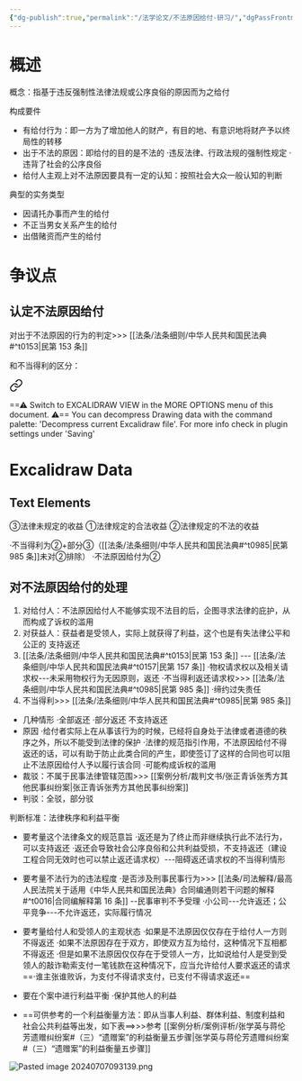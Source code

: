 ```yaml
---
{"dg-publish":true,"permalink":"/法学论文/不法原因给付-研习/","dgPassFrontmatter":true}
---
```


# 概述
概念：指基于违反强制性法律法规或公序良俗的原因而为之给付

构成要件
- 有给付行为：即一方为了增加他人的财产，有目的地、有意识地将财产予以终局性的转移
- 出于不法的原因：即给付的目的是不法的
·违反法律、行政法规的强制性规定
·违背了社会的公序良俗
- 给付人主观上对不法原因要具有一定的认知：按照社会大众一般认知的判断

典型的实务类型
- 因请托办事而产生的给付
- 不正当男女关系产生的给付
- 出借赌资而产生的给付
# 争议点
## 认定不法原因给付
对出于不法原因的行为的判定>>> [[法条/法条细则/中华人民共和国民法典#^t0153\|民第 153 条]]

和不当得利的区分：

<div class="transclusion internal-embed is-loaded"><a class="markdown-embed-link" href="////" aria-label="Open link"><svg xmlns="http://www.w3.org/2000/svg" width="24" height="24" viewBox="0 0 24 24" fill="none" stroke="currentColor" stroke-width="2" stroke-linecap="round" stroke-linejoin="round" class="svg-icon lucide-link"><path d="M10 13a5 5 0 0 0 7.54.54l3-3a5 5 0 0 0-7.07-7.07l-1.72 1.71"></path><path d="M14 11a5 5 0 0 0-7.54-.54l-3 3a5 5 0 0 0 7.07 7.07l1.71-1.71"></path></svg></a><div class="markdown-embed">




==⚠  Switch to EXCALIDRAW VIEW in the MORE OPTIONS menu of this document. ⚠== You can decompress Drawing data with the command palette: 'Decompress current Excalidraw file'. For more info check in plugin settings under 'Saving'


# Excalidraw Data
## Text Elements
③法律未规定的收益 
①法律规定的合法收益 
②法律规定的不法的收益 


</div></div>

·不当得利为②+部分③（[[法条/法条细则/中华人民共和国民法典#^t0985\|民第 985 条]]未对②排除）
·不法原因给付为②
## 对不法原因给付的处理
1. 对给付人：不法原因给付人不能够实现不法目的后，企图寻求法律的庇护，从而构成了诉权的滥用
2. 对获益人：获益者是受领人，实际上就获得了利益，这个也是有失法律公平和公正的
支持返还
1. [[法条/法条细则/中华人民共和国民法典#^t0153\|民第 153 条]] --- [[法条/法条细则/中华人民共和国民法典#^t0157\|民第 157 条]]
·物权请求权以及相关请求权---未采用物权行为无因原则，返还
·不当得利返还请求权>>> [[法条/法条细则/中华人民共和国民法典#^t0985\|民第 985 条]]
·缔约过失责任
2. 不当得利>>> [[法条/法条细则/中华人民共和国民法典#^t0985\|民第 985 条]]
- 几种情形
·全部返还
·部分返还
不支持返还
- 原因
·给付者实际上在从事该行为的时候，已经将自身处于法律或者道德的秩序之外，所以不能受到法律的保护
·法律的规范指引作用，不法原因给付不得返还的话，可以有助于防止此类合同的产生，即使签订了这样的合同也可以阻止不法原因给付人予以履行该合同
·可能构成诉权的滥用
- 裁驳：不属于民事法律管辖范围>>> [[案例分析/裁判文书/张正青诉张秀方其他民事纠纷案\|张正青诉张秀方其他民事纠纷案]]
- 判驳：全驳，部分驳

判断标准：法律秩序和利益平衡
- 要考量这个法律条文的规范意旨
·返还是为了终止而非继续执行此不法行为，可以支持返还
·返还会导致社会公序良俗和公共利益受损，不支持返还（建设工程合同无效时也可以禁止返还请求权）---阻碍返还请求权的不当得利情形
- 要考量不法行为的违法程度
·是否涉及刑事民事行为>>> [[法条/司法解释/最高人民法院关于适用《中华人民共和国民法典》合同编通则若干问题的解释#^t0016\|合同编解释第 16 条]] --民事审判不予受理
·小公司---允许返还；公平竞争---不允许返还，实际履行情况
- 要考量给付人和受领人的主观状态
·如果是不法原因仅仅存在于给付人一方则不得返还
·如果不法原因存在于双方，即使双方互为给付，这种情况下互相都不得返还
·但是如果不法原因仅仅存在于受领人一方，比如说给付人是受到受领人的敲诈勒索支付一笔钱款在这种情况下，应当允许给付人要求返还的请求
==·谁主张谁败诉，为支付不得请求支付，已支付不得请求返还==
- 要在个案中进行利益平衡
·保护其他人的利益

- ==可供参考的一个利益衡量方法：即从当事人利益、群体利益、制度利益和社会公共利益等出发，如下表==>>>参考 [[案例分析/案例评析/张学英与蒋伦芳遗赠纠纷案#（三）“遗赠案”的利益衡量五步骤\|张学英与蒋伦芳遗赠纠纷案#（三）“遗赠案”的利益衡量五步骤]]

![Pasted image 20240707093139.png](/img/user/%E8%BF%90%E8%A1%8C%E6%9D%82/%E9%99%84%E4%BB%B6/Pasted%20image%2020240707093139.png)